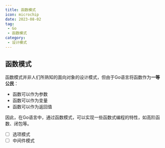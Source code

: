 ```yaml
---
title: 函数模式
icon: microchip
date: 2023-08-02
tag:
 - Go
 - 函数模式
category:
 - 设计模式
---
```


<!-- more -->

## 函数模式

函数模式并非人们所熟知的面向对象的设计模式，但由于Go语言将函数作为**一等公民**：

- 函数可以作为参数
- 函数可以作为变量
- 函数可以作为返回值

因此，在Go语言中，通过函数模式，可以实现一些函数式编程的特性，如高阶函数、闭包等。

- [ ] 选项模式
- [ ] 中间件模式

<Catalog />